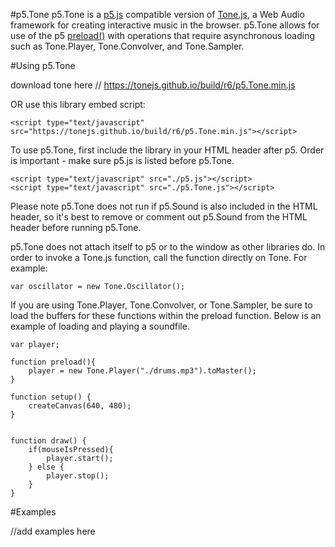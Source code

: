 #p5.Tone
p5.Tone is a [p5.js](http://p5js.org) compatible version of [Tone.js](https://tonejs.github.io/), a Web Audio framework for creating interactive music in the browser. p5.Tone allows for use of the p5 [preload()](http://p5js.org/reference/#/p5/preload) with operations that require asynchronous loading such as Tone.Player, Tone.Convolver, and Tone.Sampler.

#Using p5.Tone

download tone here // https://tonejs.github.io/build/r6/p5.Tone.min.js

OR use this library embed script:  

```
<script type="text/javascript" src="https://tonejs.github.io/build/r6/p5.Tone.min.js"></script>
```

To use p5.Tone, first include the library in your HTML header after p5. Order is important - make sure p5.js is listed before p5.Tone.

```
<script type="text/javascript" src="./p5.js"></script>
<script type="text/javascript" src="./p5.Tone.js"></script>
```

Please note p5.Tone does not run if p5.Sound is also included in the HTML header, so it's best to remove or comment out p5.Sound from the HTML header before running p5.Tone.  

p5.Tone does not attach itself to p5 or to the window as other libraries do. In order to invoke a Tone.js function, call the function directly on Tone. For example:

```
var oscillator = new Tone.Oscillator();
```

If you are using Tone.Player, Tone.Convolver, or Tone.Sampler, be sure to load the buffers for these functions within the preload function. Below is an example of loading and playing a soundfile.

```
var player;

function preload(){
	player = new Tone.Player("./drums.mp3").toMaster();
}

function setup() {
	createCanvas(640, 480);
}


function draw() {
	if(mouseIsPressed){
		player.start();
	} else {
		player.stop();
	}
}
```

#Examples

//add examples here